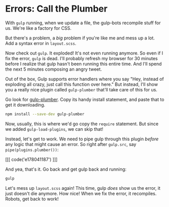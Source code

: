 # Errors: Call the Plumber

With `gulp` running, when we update a file, the gulp-bots recompile stuff
for us. We're like a factory for CSS.

But there's a problem, a *big* problem if you're like me and mess up a lot.
Add a syntax error in `layout.scss`.

Now check out `gulp`. It exploded! It's not even running anymore. So even
if I fix the error, `gulp` is dead. I'll probably refresh my browser for
30 minutes before I realize that gulp hasn't been running this entire time.
And I'll spend the next 5 minutes composing an angry tweet.

Out of the box, Gulp supports error handlers where you say "Hey, instead
of exploding all crazy, just call this function over here." But instead,
I'll show you a really nice plugin called `gulp-plumber` that'll take care
of this for us.

Go look for [gulp-plumber](https://www.npmjs.com/package/gulp-plumber).
Copy its handy install statement, and paste that to get it downloading.

```bash
npm install --save-dev gulp-plumber
```

Now, usually, this is where we'd go copy the `require` statement. But since
we added `gulp-load-plugins`, we can skip that!

Instead, let's get to work. We need to pipe gulp through this plugin *before*
any logic that might cause an error. So right after `gulp.src`, say
`pipe(plugins.plumber())`:

[[[ code('e178041187') ]]]

And yea, that's it. Go back and get gulp back and running:

```bash
gulp
```

Let's mess up `layout.scss` again! This time, gulp *does* show us the error,
it just doesn't die anymore. How nice! When we fix the error, it recompiles.
Robots, get back to work!
